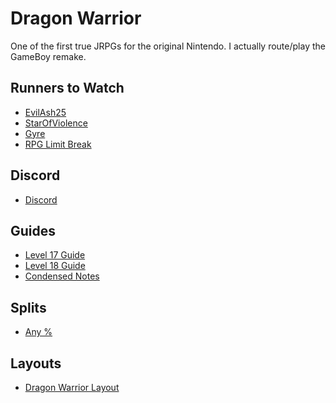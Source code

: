 # Dragon Warrior

One of the first true JRPGs for the original Nintendo. I actually route/play the
GameBoy remake.

## Runners to Watch

  * [EvilAsh25][1]
  * [StarOfViolence][2]
  * [Gyre][Gyre]
  * [RPG Limit Break][6]

## Discord

  * [Discord][7]

## Guides

  * [Level 17 Guide][Level 17 Guide]
  * [Level 18 Guide][Level 18 Guide]
  * [Condensed Notes][Condensed Notes]

## Splits

  * [Any %][4]

## Layouts

  * [Dragon Warrior Layout][5]

[1]: https://www.twitch.tv/evilash25
[Gyre]: https://www.twitch.tv/gyre
[2]: https://www.twitch.tv/starofviolence
[4]: ./Splits/Dragon_Warrior_1_GBC_Any%25.lss
[5]: ./Layouts/Dragon_Warrior.lsl
[6]: https://www.twitch.tv/rpglimitbreak
[7]: https://discordapp.com/invite/2rdpkGS
[Condensed Notes]: ./Guides/Condensed_Lvl_17_Route.md
[Level 17 Guide]: ./Guides/Any%25_Lvl_17.md
[Level 18 Guide]: ./Guides/Any%25_Lvl_18.md